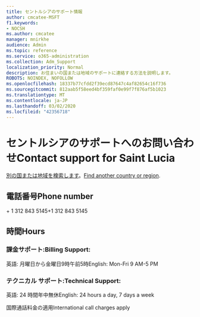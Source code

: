 ```yaml
---
title: セントルシアのサポート情報
author: cmcatee-MSFT
f1.keywords:
- NOCSH
ms.author: cmcatee
manager: mnirkhe
audience: Admin
ms.topic: reference
ms.service: o365-administration
ms.collection: Adm_Support
localization_priority: Normal
description: お住まいの国または地域のサポートに連絡する方法を説明します。
ROBOTS: NOINDEX, NOFOLLOW
ms.openlocfilehash: 18337b77cfdd2f39ecd87647c4af82654c16f736
ms.sourcegitcommit: 812aab5f58eed4bf359faf0e99f7f876af5b1023
ms.translationtype: MT
ms.contentlocale: ja-JP
ms.lasthandoff: 03/02/2020
ms.locfileid: "42356718"
---
```

# <a name="contact-support-for-saint-lucia"></a><span data-ttu-id="48b85-103">セントルシアのサポートへのお問い合わせ</span><span class="sxs-lookup"><span data-stu-id="48b85-103">Contact support for Saint Lucia</span></span>

<span data-ttu-id="48b85-104">[別の国または地域を検索します](../contact-support-for-business-products.md)。</span><span class="sxs-lookup"><span data-stu-id="48b85-104">[Find another country or region](../contact-support-for-business-products.md).</span></span>

## <a name="phone-number"></a><span data-ttu-id="48b85-105">電話番号</span><span class="sxs-lookup"><span data-stu-id="48b85-105">Phone number</span></span>
<span data-ttu-id="48b85-106">+ 1 312 843 5145</span><span class="sxs-lookup"><span data-stu-id="48b85-106">+1 312 843 5145</span></span>

## <a name="hours"></a><span data-ttu-id="48b85-107">時間</span><span class="sxs-lookup"><span data-stu-id="48b85-107">Hours</span></span>
### <a name="billing-support"></a><span data-ttu-id="48b85-108">課金サポート:</span><span class="sxs-lookup"><span data-stu-id="48b85-108">Billing Support:</span></span>

<span data-ttu-id="48b85-109">英語: 月曜日から金曜日9時午前5時</span><span class="sxs-lookup"><span data-stu-id="48b85-109">English: Mon-Fri 9 AM-5 PM</span></span>

### <a name="technical-support"></a><span data-ttu-id="48b85-110">テクニカル サポート:</span><span class="sxs-lookup"><span data-stu-id="48b85-110">Technical Support:</span></span>

<span data-ttu-id="48b85-111">英語: 24 時間年中無休</span><span class="sxs-lookup"><span data-stu-id="48b85-111">English: 24 hours a day, 7 days a week</span></span>

<span data-ttu-id="48b85-112">国際通話料金の適用</span><span class="sxs-lookup"><span data-stu-id="48b85-112">International call charges apply</span></span>

